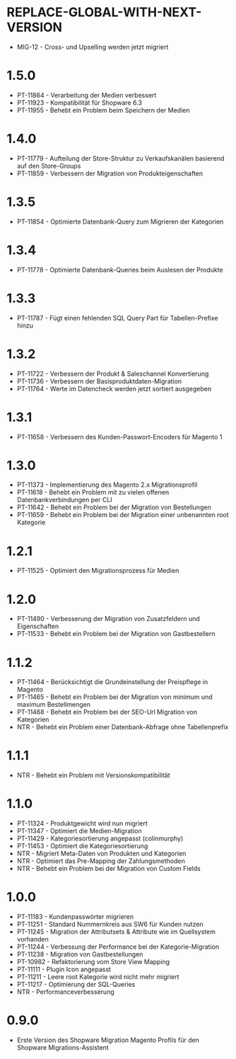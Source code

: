 # REPLACE-GLOBAL-WITH-NEXT-VERSION
- MIG-12 - Cross- und Upselling werden jetzt migriert

# 1.5.0
- PT-11864 - Verarbeitung der Medien verbessert
- PT-11923 - Kompatibilität für Shopware 6.3
- PT-11955 - Behebt ein Problem beim Speichern der Medien

# 1.4.0
- PT-11779 - Aufteilung der Store-Struktur zu Verkaufskanälen basierend auf den Store-Groups
- PT-11859 - Verbessern der Migration von Produkteigenschaften

# 1.3.5
- PT-11854 - Optimierte Datenbank-Query zum Migrieren der Kategorien

# 1.3.4
- PT-11778 - Optimierte Datenbank-Queries beim Auslesen der Produkte

# 1.3.3
- PT-11787 - Fügt einen fehlenden SQL Query Part für Tabellen-Prefixe hinzu

# 1.3.2
- PT-11722 - Verbessern der Produkt & Saleschannel Konvertierung
- PT-11736 - Verbessern der Basisproduktdaten-Migration
- PT-11764 - Werte im Datencheck werden jetzt sortiert ausgegeben

# 1.3.1
- PT-11658 - Verbessern des Kunden-Passwort-Encoders für Magento 1

# 1.3.0
- PT-11373 - Implementierung des Magento 2.x Migrationsprofil
- PT-11618 - Behebt ein Problem mit zu vielen offenen Datenbankverbindungen per CLI
- PT-11642 - Behebt ein Problem bei der Migration von Bestellungen
- PT-11659 - Behebt ein Problem bei der Migration einer unbenannten root Kategorie

# 1.2.1
- PT-11525 - Optimiert den Migrationsprozess für Medien

# 1.2.0
- PT-11490 - Verbesserung der Migration von Zusatzfeldern und Eigenschaften
- PT-11533 - Behebt ein Problem bei der Migration von Gastbestellern

# 1.1.2
- PT-11464 - Berücksichtigt die Grundeinstellung der Preispflege in Magento
- PT-11465 - Behebt ein Problem bei der Migration von minimum und maximum Bestellmengen
- PT-11468 - Behebt ein Problem bei der SEO-Url Migration von Kategorien
- NTR - Behebt ein Problem einer Datenbank-Abfrage ohne Tabellenprefix

# 1.1.1
- NTR - Behebt ein Problem mit Versionskompatibilität

# 1.1.0
- PT-11324 - Produktgewicht wird nun migriert
- PT-11347 - Optimiert die Medien-Migration
- PT-11429 - Kategoriesortierung angepasst (colinmurphy)
- PT-11453 - Optimiert die Kategoriesortierung
- NTR - Migriert Meta-Daten von Produkten und Kategorien
- NTR - Optimiert das Pre-Mapping der Zahlungsmethoden
- NTR - Behebt ein Problem bei der Migration von Custom Fields

# 1.0.0
- PT-11183 - Kundenpasswörter migrieren
- PT-11251 - Standard Nummernkreis aus SW6 für Kunden nutzen
- PT-11245 - Migration der Attributsets & Attribute wie im Quellsystem vorhanden
- PT-11244 - Verbessung der Performance bei der Kategorie-Migration
- PT-11238 - Migration von Gastbestellungen
- PT-10982 - Refaktorierung vom Store View Mapping
- PT-11111 - Plugin Icon angepasst
- PT-11211 - Leere root Kategorie wird nicht mehr migriert
- PT-11217 - Optimierung der SQL-Queries
- NTR - Performanceverbesserung

# 0.9.0
- Erste Version des Shopware Migration Magento Profils für den Shopware Migrations-Assistent
